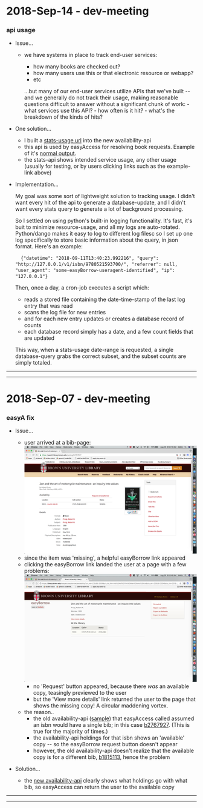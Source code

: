 2018-Sep-14 - dev-meeting
=========================

### api usage

- Issue...
    - we have systems in place to track end-user services:
        - how many books are checked out?
        - how many users use this or that electronic resource or webapp?
        - etc

        ...but many of our end-user services utilize APIs that we've built -- and we generally do not track their usage, making reasonable questions difficult to answer without a significant chunk of work:
            - what services use this API?
            - how often is it hit?
            - what's the breakdown of the kinds of hits?

- One solution...
    - I built a [stats-usage url](https://library.brown.edu/availability_api/v1_stats/?start_date=2018-09-01&end_date=2018-09-30) into the new availability-api
    - this api is used by easyAccess for resolving book requests. Example of it's [normal output](https://library.brown.edu/availability_api/v1/isbn/0688002307/).
    - the stats-api shows intended service usage, any other usage (usually for testing, or by users clicking links such as the example-link above)

- Implementation...

    My goal was some sort of lightweight solution to tracking usage. I didn't want every hit of the api to generate a database-update, and I didn't want every stats query to generate a lot of background processing.

    So I settled on using python's built-in logging functionality. It's fast, it's buit to minimize resource-usage, and all my logs are auto-rotated. Python/dango makes it easy to log to different log filesc so I set up one log specifically to store basic information about the query, in json format. Here's an example:

        {"datetime": "2018-09-11T13:40:23.992216", "query": "http://127.0.0.1/v1/isbn/9780521593700/", "referrer": null, "user_agent": "some-easyBorrow-useragent-identified", "ip": "127.0.0.1"}

    Then, once a day, a cron-job executes a script which:

    - reads a stored file containing the date-time-stamp of the last log entry that was read
    - scans the log file for new entries
    - and for each new entry updates or creates a database record of counts
    - each database record simply has a date, and a few count fields that are updated

    This way, when a stats-usage date-range is requested, a single database-query grabs the correct subset, and the subset counts are simply totaled.


---
---


2018-Sep-07 - dev-meeting
=========================

### easyA fix

- Issue...
    - user arrived at a bib-page: ![josiah-bib-page](img_2018-08_a_josiah_to_ezb.png "josiah-bib-page")
    - since the item was 'missing', a helpful easyBorrow link appeared
    - clicking the easyBorrow link landed the user at a page with a few problems: ![ezb-page](img_2018-08_b_ezb.png "ezb-page")
        - no 'Request' button appeared, because there _was_ an available copy, teasingly previewed to the user
        - but the 'View more details' link returned the user to the page that shows the missing copy! A circular maddening vortex.
    - the reason..
        - the old availability-api ([sample](./old_availability_api_result.json)) that easyAccess called assumed an isbn would have a single bib; in this case [b2767927](https://search.library.brown.edu/catalog/b2767927). (This is true for the majority of times.)
        - the availability-api holdings for that isbn shows an 'available' copy -- so the easyBorrow request button doesn't appear
        - however, the old availability-api doesn't realize that the available copy is for a different bib, [b1815113](https://search.library.brown.edu/catalog/b1815113), hence the problem

- Solution...
    - the [new availability-api](https://library.brown.edu/availability_api/v1/isbn/0688002307/) clearly shows what holdings go with what bib, so easyAccess can return the user to the available copy

---
---
